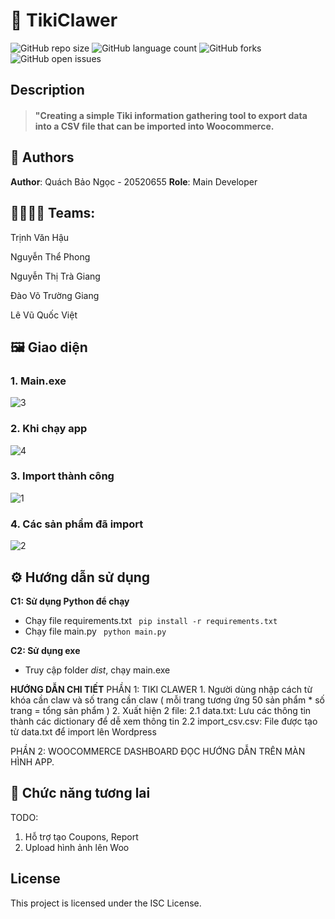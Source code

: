 # 📒 TikiClawer
![GitHub repo size](https://img.shields.io/github/repo-size/QuachNgoc/TikiClawer?style=for-the-badge)
![GitHub language count](https://img.shields.io/github/languages/count/QuachNgoc/TikiClawer?style=for-the-badge)
![GitHub forks](https://img.shields.io/github/forks/QuachNgoc/TikiClawer?style=for-the-badge)
![GitHub open issues](https://img.shields.io/github/issues/QuachNgoc/TikiClawer?style=for-the-badge)

## Description
> #### "Creating a simple Tiki information gathering tool to export data into a CSV file that can be imported into Woocommerce.


## 🧐 Authors
**Author**: Quách Bảo Ngọc - 20520655
**Role**: Main Developer

## 👩‍💻🧑‍💻 Teams:
Trịnh Văn Hậu

Nguyễn Thể Phong

Nguyễn Thị Trà Giang

Đào Võ Trường Giang 

Lê Vũ Quốc Việt


## 🖼️ Giao diện

### 1. Main.exe
![3](https://user-images.githubusercontent.com/80575560/232669725-52e87e5e-8b8a-4b56-8fe7-527d34693527.png)

### 2. Khi chạy app
![4](https://user-images.githubusercontent.com/80575560/232669727-ef8e6435-f2b2-41c6-a52e-281929e5eec1.png)

### 3. Import thành công
![1](https://user-images.githubusercontent.com/80575560/232669709-e297f8e0-e47b-48a1-b166-4144a4da9792.png)

### 4. Các sản phẩm đã import
![2](https://user-images.githubusercontent.com/80575560/232669718-aa018399-9503-447d-b25a-114fccae62b0.png)

## ⚙️ Hướng dẫn sử dụng
<b>C1: Sử dụng Python để chạy</b>
- Chạy file requirements.txt <code> pip install -r requirements.txt </code>
- Chạy file main.py <code> python main.py </code>


<b>C2: Sử dụng exe </b>
- Truy cập folder *dist*, chạy main.exe


<b>HƯỚNG DẪN CHI TIẾT</b>
PHẦN 1: TIKI CLAWER
    1. Người dùng nhập cách từ khóa cần claw và số trang cần claw ( mỗi trang tương ứng 50 sản phẩm * số trang = tổng sản phẩm )
    2. Xuất hiện 2 file:
      2.1 data.txt: Lưu các thông tin thành các dictionary để dễ xem thông tin
      2.2 import_csv.csv: File được tạo từ data.txt để import lên Wordpress


PHẦN 2: WOOCOMMERCE DASHBOARD
ĐỌC HƯỚNG DẪN TRÊN MÀN HÌNH APP.
  
## 🥲 Chức năng tương lai
TODO: 
  1. Hỗ trợ tạo Coupons, Report
  2. Upload hình ảnh lên Woo

## License
This project is licensed under the ISC License.
